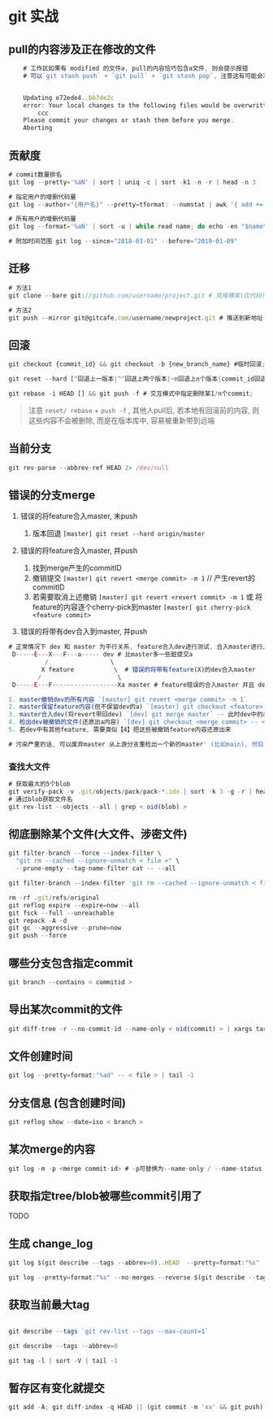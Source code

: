 # git 实战

## pull的内容涉及正在修改的文件

```js
    # 工作区如果有 modified 的文件a, pull的内容恰巧包含a文件, 则会提示报错
    # 可以`git stash push` + `git pull` + `git stash pop`, 注意这有可能会冲突


    Updating e72ede4..bb7de2c
    error: Your local changes to the following files would be overwritten by merge:
        ccc
    Please commit your changes or stash them before you merge.
    Aborting
```

## 贡献度

```js
# commit数量排名
git log --pretty='%aN' | sort | uniq -c | sort -k1 -n -r | head -n 3

# 指定用户的增删代码量
git log --author="{用户名}" --pretty=tformat: --numstat | awk '{ add += $1; subs += $2; loc += $1 - $2 } END { printf "added lines: %s, removed lines: %s, total lines: %s\n", add, subs, loc }' 

# 所有用户的增删代码量
git log --format='%aN' | sort -u | while read name; do echo -en "$name\t"; git log --author="$name" --pretty=tformat: --numstat | awk '{ add += $1; subs += $2; loc += $1 - $2 } END { printf "added lines: %s, removed lines: %s, total lines: %s\n", add, subs, loc }' -; done

# 附加时间范围 git log --since="2018-03-01" --before="2019-01-09"
```


## 迁移

```js
# 方法1
git clone --bare git://github.com/username/project.git # 克隆裸库(仅代码)

# 方法2
git push --mirror git@gitcafe.com/username/newproject.git # 推送到新地址
```

## 回滚


```js
git checkout {commit_id} && git checkout -b {new_branch_name} #临时回滚; 回滚指定版本 && 新建分支

git reset --hard [^回退上一版本|^^回退上两个版本|~n回退上n个版本|commit_id回退到某一版本] && git push -f # 回退最近1/n个commit

git rebase -i HEAD [] && git push -f # 交互模式中指定删除某1/n个commit;
```

> 注意 `reset/ rebase` + `push -f` , 其他人pull后, 若本地有回滚前的内容, 则这些内容不会被删除, 而是在版本库中, 容易被重新带到远端

## 当前分支

```js
git rev-parse --abbrev-ref HEAD 2> /dev/null
```

## 错误的分支merge

1. 错误的将feature合入master, 未push

   1. 版本回退 `[master] git reset --hard origin/master`

2. 错误的将feature合入master, 并push

   1. 找到merge产生的commitID
   2. 撤销提交 `[master] git revert <merge commit> -m 1` // 产生revert的commitID
   3. 若需要取消上述撤销 `[master] git revert <revert commit> -m 1` 或 将feature的内容逐个cherry-pick到master `[master] git cherry-pick <feature commit>`

3. 错误的将带有dev合入到master, 并push

```js
# 正常情况下 dev 和 master 为平行关系, feature合入dev进行测试, 合入master进行上线
 D-----E---X---F---a----- dev # 比master多一些脏提交a
          /                 \
         X feature           \  # 错误的将带有feature(X)的dev合入master
        /                     \
 D-----E---F------------------Xa master # feature错误的合入master 并且 dev的a错误的合进了master

1. master撤销dev的所有内容 `[master] git revert <merge commit> -m 1`
2. master保留feature内容(但不保留dev的a) `[master] git checkout <feature> -- <X files>; git add .;git commit` -- master已正常
3. master合入dev(将revert带回dev) `[dev] git merge master` -- 此时dev中的a内容没有了, 期望dev有a
4. 检出dev被撤销的文件(还原出a内容) `[dev] git checkout <merge commit> -- <X files>; git add .; git commit` -- dev已正常
5. 若dev中有其他feature, 需要类似【4】把这些被撤销feature内容还原出来

# 污染严重的话, 可以废弃master 从上游分支重检出一个新的master' (比如main), 然后重新合并feature
```

### 查找大文件

```js
# 获取最大的5个blob
git verify-pack -v .git/objects/pack/pack-*.idx | sort -k 3 -g -r | head -n5
# 通过blob获取文件名
git rev-list --objects --all | grep < oid(blob) >
```

## 彻底删除某个文件(大文件、涉密文件)

```js
git filter-branch --force --index-filter \
  "git rm --cached --ignore-unmatch < file >" \
  --prune-empty --tag-name-filter cat -- --all
```

```js
git filter-branch --index-filter 'git rm --cached --ignore-unmatch < file >'

rm -rf .git/refs/original
git reflog expire --expire=now --all
git fsck --full --unreachable
git repack -A -d
git gc --aggressive --prune=now
git push --force
```

## 哪些分支包含指定commit

```js
git branch --contains < commitid >
```

## 导出某次commit的文件

```js
git diff-tree -r --no-commit-id --name-only < oid(commit) > | xargs tar -rf mycommit.tar
```

## 文件创建时间

```js
git log --pretty=format:"%ad" -- < file > | tail -1
```

## 分支信息 (包含创建时间)

```js
git reflog show --date=iso < branch >
```

## 某次merge的内容

```js
git log -m -p <merge commit-id> # -p可替换为--name-only / --name-status
```

## 获取指定tree/blob被哪些commit引用了

TODO

## 生成 change_log

```js
git log $(git describe --tags --abbrev=0)..HEAD  --pretty=format:"%s"

git log --pretty=format:"%s" --no-merges --reverse $(git describe --tags --abbrev=0)...HEAD
```

## 获取当前最大tag

```js

git describe --tags `git rev-list --tags --max-count=1`

git describe --tags --abbrev=0

git tag -l | sort -V | tail -1
```

## 暂存区有变化就提交

```js
git add -A; git diff-index -q HEAD || (git commit -m 'xx' && git push) 
```
